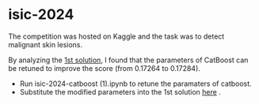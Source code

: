 # isic-2024

The competition was hosted on Kaggle and the task was to detect malignant skin lesions.

By analyzing the [1st solution](https://www.kaggle.com/competitions/isic-2024-challenge/discussion/533196), I found that the parameters of CatBoost can be retuned to improve the score (from 0.17264 to 0.17284). 
 - Run isic-2024-catboost (1).ipynb to retune the paramaters of catboost.
 - Substitute the modified parameters into the 1st solution [here](https://www.kaggle.com/code/wanyizhouzzz/first-place-submission-1) .



